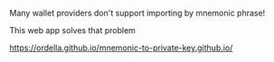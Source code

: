 Many wallet providers don't support importing by mnemonic phrase!

This web app solves that problem

https://ordella.github.io/mnemonic-to-private-key.github.io/
